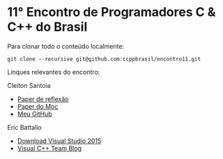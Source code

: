 11° Encontro de Programadores C & C++ do Brasil
======================================================================

Para clonar todo o conteúdo localmente:
```
git clone --recursive git@github.com:ccppbrasil/encontro11.git
```

Linques relevantes do encontro:

Cleiton Santoia
 - [Paper de reflexão](http://www.open-std.org/jtc1/sc22/wg21/docs/papers/2014/n3951.pdf)
 - [Paper do Moc](http://woboq.com/blog/reflection-in-cpp-and-qt-moc.html)
 - [Meu GitHub](https://github.com/cleitonsantoia)

Eric Battalio
 - [Download Visual Studio 2015](https://www.visualstudio.com/en-us/downloads/visual-studio-2015-downloads-vs.aspx)
 - [Visual C++ Team Blog](http://blogs.msdn.com/b/vcblog/)
